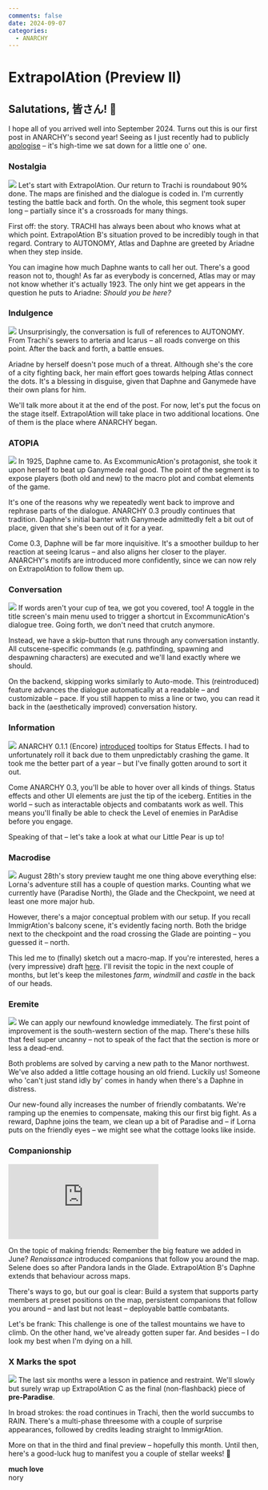 ```yaml
---
comments: false
date: 2024-09-07
categories:
  - ANARCHY
---
```


# ExtrapolAtion (Preview II)

## Salutations, 皆さん! 👋

I hope all of you arrived well into September 2024. Turns out this is our first post in ANARCHY's second year! Seeing as I just recently had to publicly [apologise](https://store.steampowered.com/news/app/2169000/view/4284698870322496743?l=english) – it's high-time we sat down for a little one o' one.

### Nostalgia
![](../../../../../assets/blog/images/steam/2024/d81fa44630ac2988e9a010d0a1efda80c2fa9895.png)
Let's start with ExtrapolAtion. Our return to Trachi is roundabout 90% done. The maps are finished and the dialogue is coded in. I'm currently testing the battle back and forth. On the whole, this segment took super long – partially since it's a crossroads for many things.

First off: the story. TRACHI has always been about who knows what at which point. ExtrapolAtion B's situation proved to be incredibly tough in that regard. Contrary to AUTONOMY, Atlas and Daphne are greeted by Ariadne when they step inside.

You can imagine how much Daphne wants to call her out. There's a good reason not to, though! As far as everybody is concerned, Atlas may or may not know whether it's actually 1923. The only hint we get appears in the question he puts to Ariadne: *Should you be here?*

### Indulgence
![](../../../../../assets/blog/images/steam/2024/e7ec59eb0fc7c7917ff57d65456b374e1bcd4781.png)
Unsurprisingly, the conversation is full of references to AUTONOMY. From Trachi's sewers to arteria and Icarus – all roads converge on this point. After the back and forth, a battle ensues.

Ariadne by herself doesn't pose much of a threat. Although she's the core of a city fighting back, her main effort goes towards helping Atlas connect the dots. It's a blessing in disguise, given that Daphne and Ganymede have their own plans for him.

We'll talk more about it at the end of the post. For now, let's put the focus on the stage itself. ExtrapolAtion will take place in two additional locations. One of them is the place where ANARCHY began.

### ATOPIA
![](../../../../../assets/blog/images/steam/2024/bc7087fcf858d3615145e3ca891772c4080b532e.png)
In 1925, Daphne came to. As ExcommunicAtion's protagonist, she took it upon herself to beat up Ganymede real good. The point of the segment is to expose players (both old and new) to the macro plot and combat elements of the game.

It's one of the reasons why we repeatedly went back to improve and rephrase parts of the dialogue. ANARCHY 0.3 proudly continues that tradition. Daphne's initial banter with Ganymede admittedly felt a bit out of place, given that she's been out of it for a year.

Come 0.3, Daphne will be far more inquisitive. It's a smoother buildup to her reaction at seeing Icarus – and also aligns her closer to the player. ANARCHY's motifs are introduced more confidently, since we can now rely on ExtrapolAtion to follow them up.

### Conversation
![](../../../../../assets/blog/images/steam/2024/6c8f560d2c08e7e52560dd9798bd75d5864c1613.png)
If words aren't your cup of tea, we got you covered, too! A toggle in the title screen's main menu used to trigger a shortcut in ExcommunicAtion's dialogue tree. Going forth, we don't need that crutch anymore.

Instead, we have a skip-button that runs through any conversation instantly. All cutscene-specific commands (e.g. pathfinding, spawning and despawning characters) are executed and we'll land exactly where we should.

On the backend, skipping works similarly to Auto-mode. This (reintroduced) feature advances the dialogue automatically at a readable – and customizable – pace. If you still happen to miss a line or two, you can read it back in the (aesthetically improved) conversation history.

### Information
![](../../../../../assets/blog/images/steam/2024/d0ac31e5de55fb63254c85ef04dca52e34f656d3.png)
ANARCHY 0.1.1 (Encore) [introduced](https://store.steampowered.com/news/app/2169000/view/3726224612498922851?l=english) tooltips for Status Effects. I had to unfortunately roll it back due to them unpredictably crashing the game. It took me the better part of a year – but I've finally gotten around to sort it out.

Come ANARCHY 0.3, you'll be able to hover over all kinds of things. Status effects and other UI elements are just the tip of the iceberg. Entities in the world – such as interactable objects and combatants work as well. This means you'll finally be able to check the Level of enemies in ParAdise before you engage.

Speaking of that – let's take a look at what our Little Pear is up to!

### Macrodise
![](../../../../../assets/blog/images/steam/2024/73bef4be33cfd2888d9beab4be92d0e952be5712.png)
August 28th's story preview taught me one thing above everything else: Lorna's adventure still has a couple of question marks. Counting what we currently have (Paradise North), the Glade and the Checkpoint, we need at least one more major hub.

However, there's a major conceptual problem with our setup. If you recall ImmigrAtion's balcony scene, it's evidently facing north. Both the bridge next to the checkpoint and the road crossing the Glade are pointing – you guessed it – north.

This led me to (finally) sketch out a macro-map. If you're interested, heres a (very impressive) draft [here](https://raw.githubusercontent.com/norygami/norygami.github.io/main/assets/img/ParAdise%20Sketch.png). I'll revisit the topic in the next couple of months, but let's keep the milestones *farm*, *windmill* and *castle* in the back of our heads. 

### Eremite
![](../../../../../assets/blog/images/steam/2024/a582a6cd484d7fbc65645a6b6addac89fd37415f.png)
We can apply our newfound knowledge immediately. The first point of improvement is the south-western section of the map. There's these hills that feel super uncanny – not to speak of the fact that the section is more or less a dead-end.

Both problems are solved by carving a new path to the Manor northwest. We've also added a little cottage housing an old friend. Luckily us! Someone who 'can't just stand idly by' comes in handy when there's a Daphne in distress.

Our new-found ally increases the number of friendly combatants. We're ramping up the enemies to compensate, making this our first big fight. As a reward, Daphne joins the team, we clean up a bit of Paradise and – if Lorna puts on the friendly eyes – we might see what the cottage looks like inside.

### Companionship

<div class="md-embed md-embed--16-9">
<iframe allowfullscreen="" frameborder="0" src="https://www.youtube.com/embed/PiVrIL-B8Oc"></iframe>
</div>

On the topic of making friends: Remember the big feature we added in June? *Renaissance* introduced companions that follow you around the map. Selene does so after Pandora lands in the Glade. ExtrapolAtion B's Daphne extends that behaviour across maps. 

There's ways to go, but our goal is clear: Build a system that supports party members at preset positions on the map, persistent companions that follow you around – and last but not least – deployable battle combatants.

Let's be frank: This challenge is one of the tallest mountains we have to climb. On the other hand, we've already gotten super far. And besides – I do look my best when I'm dying on a hill.

### X Marks the spot
![](../../../../../assets/blog/images/steam/2024/b3b3c9a641a17324f28c4b0f3985475ec4ea93ba.png)
The last six months were a lesson in patience and restraint. We'll slowly but surely wrap up ExtrapolAtion C as the final (non-flashback) piece of **pre-Paradise**.

In broad strokes: the road continues in Trachi, then the world succumbs to RAIN. There's a multi-phase threesome with a couple of surprise appearances, followed by credits leading straight to ImmigrAtion.

More on that in the third and final preview – hopefully this month. Until then, here's a good-luck hug to manifest you a couple of stellar weeks! 🤗

**much love**  
nory
